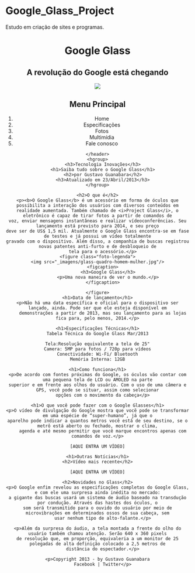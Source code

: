 # Google_Glass_Project
Estudo em criação de sites e programas. 

<!DOCTYPE html>
<html lang="tp-br">
<head>
    <meta charset="UTF-8"/>
    <title>Tudo sobre google glass</title>
    <link rel="stylesheet" type="text/css" href="_css/estilo.css"/>

</head>
<body>
<div id="interface">
    <header id="cabecalho">
    <hgroup>
        <h1>Google Glass</h1>
        <h2>A revolução do Google está chegando</h2>
    </hgroup>

   <img src="_imagens/glass-oculos-preto-peq.png">
        <nav>
        <h1>Menu Principal</h1>
            <ol type="1">
                <li>Home</li>
                <li>Especificações</li>
                <li>Fotos</li>
                <li>Multimídia</li>
                <li>Fale conosco</li>
            </ol>
        </nav>

    </header>
    <hgroup>
        <h3>Tecnologia Inovações</h3>
        <h1>Saiba tudo sobre o Google Glass</h1>
        <h2>por Gustavo Guanabara</h2>
        <h3>Atualizado em 23/Abril/2013</h3>
    </hgroup>

    <h2>O que é</h2>
    <p><b>O Google Glass</b> é um acessório em forma de óculos que possibilita a interação dos usuários com diversos conteúdos em
    realidade aumentada. Também chamado de <i>Project Glass</i>, o eletrônico é capaz de tirar fotos a partir de comandos de
    voz, enviar mensagens instantâneas e realizar vídeoconferências. Seu lançamento está previsto para 2014, e seu preço
    deve ser de US$ 1,5 mil. Atualmente o Google Glass encontra-se em fase de testes e já possui um vídeo totalmente
    gravado com o dispositivo. Além disso, a companhia de buscas registrou novas patentes anti-furto e de desbloqueio de
        tela para o acessório.</p>
    <figure class="foto-legenda">
    <img src="_imagens/glass-quadro-homem-mulher.jpg"/>
        <figcaption>
            <h3>Google Glass</h3>
            <p>Uma nova maneira de ver o mundo.</p>
        </figcaption>

    </figure>
    <h1>Data de lançamento</h1>
    <p>Não há uma data específica e oficial para o dispositivo ser lançado, ainda. Pode ser que ele esteja disponível em
        demonstrações a partir de 2013, mas seu lançamento para as lojas fica para, pelo menos, 2014.</p>

    <h1>Especificações Técnicas</h1>
    Tabela Técnica do Google Glass Mar/2013

    Tela:Resolução equivalente a tela de 25"
    Camera: 5MP para fotos / 720p para vídeos
    Conectividade: Wi-Fi/ Bluetooth
    Memória Interna: 12GB

    <h1>Como funciona</h1>
    <p>De acordo com fontes próximas do Google, os óculos vão contar com uma pequena tela de LCD ou AMOLED na parte
    superior e em frente aos olhos do usuário. Com o uso de uma câmera e GPS, você pode se situar, assim como selecionar
        opções com o movimento da cabeça</p>

    <h1>O que você pode fazer com o Google Glasses</h1>
    <p>O vídeo de divulgação do Google mostra que você pode se transformar em uma espécie de “super-humano”, já que o
    aparelho pode indicar a quantos metros você está de seu destino, se o metrô está aberto ou fechado, mostrar o clima,
        agenda e até mesmo permitir que você marque encontros apenas com comandos de voz.</p>

    [AQUI ENTRA UM VÍDEO]

    <h1>Outras Notícias</h1>
    <h2>Vídeo mais recente</h2>

    [AQUI ENTRA UM VÍDEO]

    <h2>Novidades no Glass</h2>
    <p>O Google enfim revelou as especificações completas do Google Glass, e com ele uma surpresa ainda inédita no mercado:
    a gigante das buscas usará um sistema de áudio baseado na transdução por condução. Através das hastes dos óculos, o
    som será transmitido para o ouvido do usuário por meio de microvibrações em determinados ossos de sua cabeça, sem
        usar nenhum tipo de alto-falante.</p>

    <p>Além da surpresa do áudio, a tela montada a frente do olho do usuário também chamou atenção. Serão 640 x 360 pixels
    de resolução que, em proporção, equivaleria a um monitor de 25 polegadas de alta definição colocado a 2,5 metros de
        distância do espectador.</p>

    <p>Copyright 2013 - by Gustavo Guanabara
        Facebook | Twitter</p>
</div>
</body>
</html>
